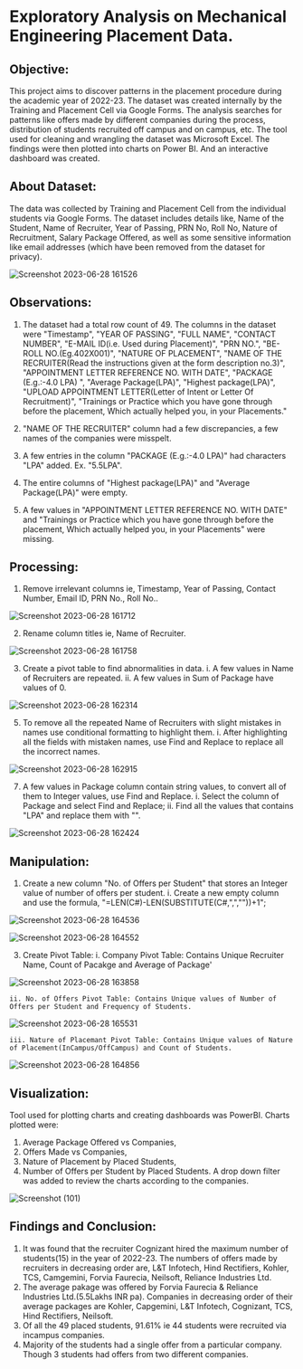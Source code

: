 # Exploratory Analysis on Mechanical Engineering Placement Data.


## Objective:
This project aims to discover patterns in the placement procedure during the academic year of 2022-23. The dataset was created internally by the Training and Placement Cell via Google Forms. The analysis searches for patterns like offers made by different companies during the process, distribution of students recruited off campus and on campus, etc. The tool used for cleaning and wrangling the dataset was Microsoft Excel. The findings were then plotted into charts on Power BI. And an interactive dashboard was created.


## About Dataset:
The data was collected by Training and Placement Cell from the individual students via Google Forms. The dataset includes details like, Name of the Student, Name of Recruiter, Year of Passing, PRN No, Roll No, Nature of Recruitment, Salary Package Offered, as well as some sensitive information like email addresses (which have been removed from the dataset for privacy). 


![Screenshot 2023-06-28 161526](https://github.com/iamsandeeppatil3/mechanical-placement-analysis/assets/60236271/e1dc59f6-9308-4760-9b7a-d6985b064e7a)


## Observations:
1. The dataset had a total row count of 49. The columns in the dataset were "Timestamp", "YEAR OF PASSING",  "FULL NAME", "CONTACT NUMBER", "E-MAIL ID(i.e. Used during Placement)", "PRN NO.", "BE-ROLL NO.(Eg.402X001)", "NATURE OF PLACEMENT", "NAME OF THE RECRUITER(Read the instructions given at the form description no.3)", "APPOINTMENT LETTER REFERENCE NO. WITH DATE",  "PACKAGE (E.g.:-4.0 LPA) ", "Average Package(LPA)", "Highest package(LPA)", "UPLOAD APPOINTMENT LETTER(Letter of Intent or Letter Of Recruitment)", "Trainings or Practice which you have gone through before the placement, Which actually helped you, in your Placements." 

2. "NAME OF THE RECRUITER" column had a few discrepancies, a few names of the companies were misspelt. 

3. A few entries in the column "PACKAGE (E.g.:-4.0 LPA)" had characters "LPA" added. Ex. "5.5LPA". 

4. The entire columns of "Highest package(LPA)" and "Average Package(LPA)" were empty.

5. A few values in "APPOINTMENT LETTER REFERENCE NO. WITH DATE" and "Trainings or Practice which you have gone through before the placement, Which actually helped you, in your Placements" were missing.


## Processing:
1. Remove irrelevant columns ie, Timestamp, Year of Passing, Contact Number, Email ID, PRN No., Roll No..


![Screenshot 2023-06-28 161712](https://github.com/iamsandeeppatil3/mechanical-placement-analysis/assets/60236271/1aa01bfd-21cd-44a4-b4ad-a987a75cf345)


2. Rename column titles ie, Name of Recruiter.


![Screenshot 2023-06-28 161758](https://github.com/iamsandeeppatil3/mechanical-placement-analysis/assets/60236271/6d925386-6444-4c8e-863a-908da76dd396)


3. Create a pivot table to find abnormalities in data.
	i. A few values in Name of Recruiters are repeated.
	ii. A few values in Sum of Package have values of 0.




![Screenshot 2023-06-28 162314](https://github.com/iamsandeeppatil3/mechanical-placement-analysis/assets/60236271/e1024c0f-8c7b-4fd4-b79a-3a1e042a795a)





5. To remove all the repeated Name of Recruiters with slight mistakes in names use conditional formatting to highlight them.
	i. After highlighting all the fields with mistaken names, use Find and Replace to replace all the incorrect names.


![Screenshot 2023-06-28 162915](https://github.com/iamsandeeppatil3/mechanical-placement-analysis/assets/60236271/adcdd08f-5918-467f-94d1-0cbfca758e42)


7. A few values in Package column contain string values, to convert all of them to Integer values, use Find and Replace. 
	i. Select the column of Package and select Find and Replace;
	ii. Find all the values that contains "LPA" and replace them with "".


![Screenshot 2023-06-28 162424](https://github.com/iamsandeeppatil3/mechanical-placement-analysis/assets/60236271/8ab8fd76-fec0-436b-8376-166b6b1d30a1)



## Manipulation:
1. Create a new column "No. of Offers per Student" that stores an Integer value of number of offers per student.
	i. Create a new empty column and use the formula, "=LEN(C#)-LEN(SUBSTITUTE(C#,",",""))+1";

![Screenshot 2023-06-28 164536](https://github.com/iamsandeeppatil3/mechanical-placement-analysis/assets/60236271/d98091bc-62de-4ad3-87f8-9e2114127c44)


![Screenshot 2023-06-28 164552](https://github.com/iamsandeeppatil3/mechanical-placement-analysis/assets/60236271/51e8c8d0-7022-4458-91c2-73285746c9e1)


3. Create Pivot Table:
	i. Company Pivot Table: Contains Unique Recruiter Name, Count of Pacakge and Average of Package'

![Screenshot 2023-06-28 163858](https://github.com/iamsandeeppatil3/mechanical-placement-analysis/assets/60236271/c261e7b2-4682-4c5e-821f-d0f956b73df5)


	ii. No. of Offers Pivot Table: Contains Unique values of Number of Offers per Student and Frequency of Students.

![Screenshot 2023-06-28 165531](https://github.com/iamsandeeppatil3/mechanical-placement-analysis/assets/60236271/05410baa-68c5-4dbe-9800-738e00d6ce09)


	iii. Nature of Placemant Pivot Table: Contains Unique values of Nature of Placement(InCampus/OffCampus) and Count of Students.


![Screenshot 2023-06-28 164856](https://github.com/iamsandeeppatil3/mechanical-placement-analysis/assets/60236271/c1f05827-511f-4fed-a4db-570c38cb8280)


## Visualization:
Tool used for plotting charts and creating dashboards was PowerBI. 
Charts plotted were:
1. Average Package Offered vs Companies,
2. Offers Made vs Companies,
3. Nature of Placement by Placed Students,
4. Number of Offers per Student by Placed Students.
A drop down filter was added to review the charts according to the companies.

![Screenshot (101)](https://github.com/iamsandeeppatil3/mechanical-placement-analysis/assets/60236271/413eac7d-d1a5-4124-9dc3-843443e9b601)



## Findings and Conclusion:
1. It was found that the recruiter Cognizant hired the maximum number of students(15) in the year of 2022-23. The numbers of offers made by recruiters in decreasing order are, L&T Infotech, Hind Rectifiers, Kohler, TCS, Camgemini, Forvia Faurecia, Neilsoft, Reliance Industries Ltd.
2. The average pakage was offered by Forvia Faurecia & Reliance Industries Ltd.(5.5Lakhs INR pa). Companies in decreasing order of their average packages are Kohler, Capgemini, L&T Infotech, Cognizant, TCS, Hind Rectifiers, Neilsoft.
3. Of all the 49 placed students, 91.61% ie 44 students were recruited via incampus companies.
4. Majority of the students had a single offer from a particular company. Though 3 students had offers from two different companies. 
